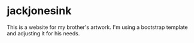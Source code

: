 # jackjonesink


This is a website for my brother's artwork.  I'm using a bootstrap template and adjusting it for his needs.